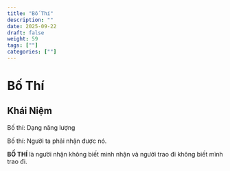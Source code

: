 ```yaml
---
title: "Bố Thí"
description: ""
date: 2025-09-22
draft: false
weight: 59
tags: [""]
categories: [""]
---
```


# Bố Thí

<!-- **Mã:** 
**Nhóm:**  -->

## Khái Niệm

Bố thí: Dạng năng lượng

Bố thí: Người ta phải nhận được nó.

**BỐ THÍ** là người nhận không biết mình nhận và người trao đi không biết mình trao đi.
